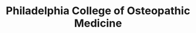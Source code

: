 ---
layout: repo
title: "Philadelphia College of Osteopathic Medicine"
id: 14465
permalink: repos/14465/
---